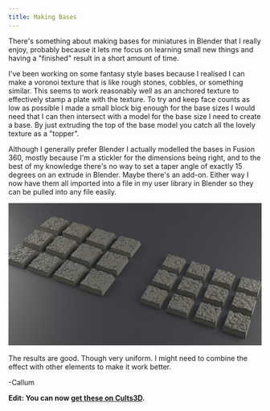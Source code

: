 ```yaml
---
title: Making Bases
---
```


There's something about making bases for miniatures in Blender that I really enjoy, probably because it lets me focus on learning small new things and having a "finished" result in a short amount of time.

I've been working on some fantasy style bases because I realised I can make a voronoi texture that is like rough stones, cobbles, or something similar. This seems to work reasonably well as an anchored texture to effectively stamp a plate with the texture. To try and keep face counts as low as possible I made a small block big enough for the base sizes I would need that I can then intersect with a model for the base size I need to create a base. By just extruding the top of the base model you catch all the lovely texture as a "topper".

Although I generally prefer Blender I actually modelled the bases in Fusion 360, mostly because I'm a stickler for the dimensions being right, and to the best of my knowledge there's no way to set a taper angle of exactly 15 degrees on an extrude in Blender. Maybe there's an add-on. Either way I now have them all imported into a file in my user library in Blender so they can be pulled into any file easily.

![Cobble Bases](\images\posts\2023\Rough-Cobblestone-Square-Base.png)

The results are good. Though very uniform. I might need to combine the effect with other elements to make it work better.

-Callum

**Edit: You can now [get these on Cults3D](https://cults3d.com/en/3d-model/game/rough-cobblestone-square-bases).**